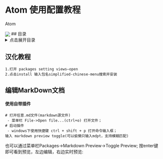 # Atom 使用配置教程
Atom

<img align="center" src="./vim-web.gif">
## 目录
<details>
<summary>点击展开目录</summary>
- [汉化教程](#汉化教程)
- [编辑MarkDown文档](#编辑MarkDown文档)
</details>

## 汉化教程
```
1.打开 packages setting views–open
2.点击install 输入包名simplified-chinese-menu搜索并安装
```

## 编辑MarkDown文档

#### 使用自带插件
```shell
# 打开任意.md文件(markdown源文件)
 - 菜单栏 File->Open file...(ctrl+o) 打开文件；
# 启动插件
 - windows下使用快捷键 ctrl + shift + p 打开命令输入框；
输入 markdown preview toggle(可以偷懒只输入mdpt，支持模糊匹配)
```
也可以通过菜单栏Packages->Markdown Preview->Toggle Preview;
按enter键即可看到预览，左边编辑，右边实时预览:
